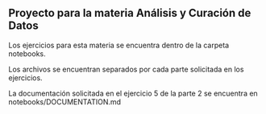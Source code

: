 ## Proyecto para la materia Análisis y Curación de Datos

Los ejercicios para esta materia se encuentra dentro de la carpeta notebooks.

Los archivos se encuentran separados por cada parte solicitada en los ejercicios.

La documentación solicitada en el ejercicio 5 de la parte 2 se encuentra en notebooks/DOCUMENTATION.md
